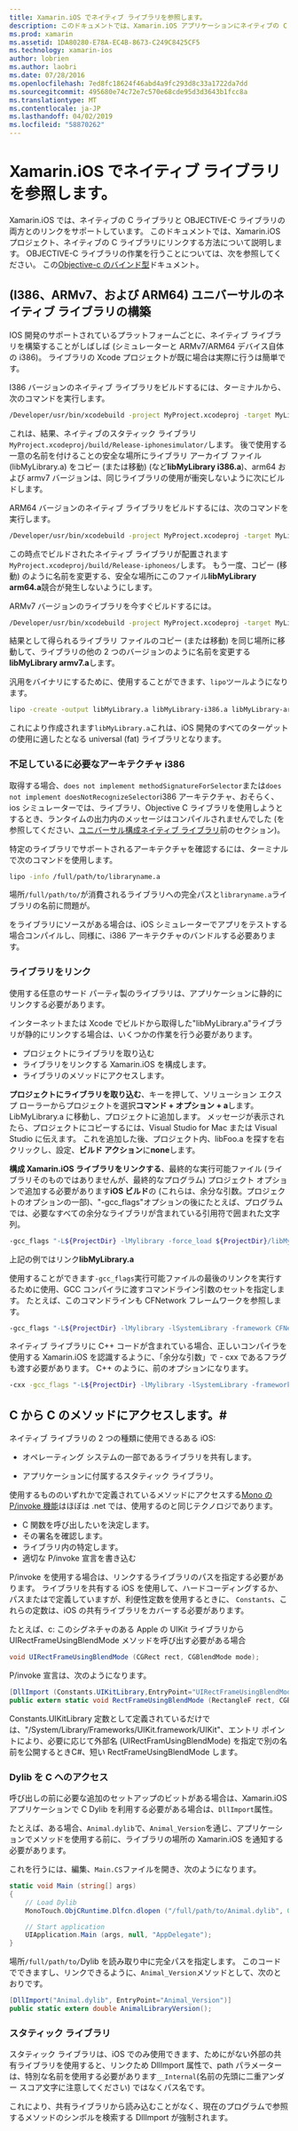 ```yaml
---
title: Xamarin.iOS でネイティブ ライブラリを参照します。
description: このドキュメントでは、Xamarin.iOS アプリケーションにネイティブの C ライブラリにリンクする方法について説明します。 ユニバーサルのネイティブ ライブラリと C のメソッドへのアクセスをビルドする方法を説明C#します。
ms.prod: xamarin
ms.assetid: 1DA80280-E78A-EC4B-8673-C249C8425CF5
ms.technology: xamarin-ios
author: lobrien
ms.author: laobri
ms.date: 07/28/2016
ms.openlocfilehash: 7ed8fc18624f46abd4a9fc293d8c33a1722da7dd
ms.sourcegitcommit: 495680e74c72e7c570e68cde95d3d3643b1fcc8a
ms.translationtype: MT
ms.contentlocale: ja-JP
ms.lasthandoff: 04/02/2019
ms.locfileid: "58870262"
---
```

# <a name="referencing-native-libraries-in-xamarinios"></a>Xamarin.iOS でネイティブ ライブラリを参照します。

Xamarin.iOS では、ネイティブの C ライブラリと OBJECTIVE-C ライブラリの両方とのリンクをサポートしています。 このドキュメントでは、Xamarin.iOS プロジェクト、ネイティブの C ライブラリにリンクする方法について説明します。 OBJECTIVE-C ライブラリの作業を行うことについては、次を参照してください。 この[Objective-c のバインド型](~/ios/platform/binding-objective-c/index.md)ドキュメント。

<a name="building_native" />

## <a name="building-universal-native-libraries-i386-armv7-and-arm64"></a>(I386、ARMv7、および ARM64) ユニバーサルのネイティブ ライブラリの構築

IOS 開発のサポートされているプラットフォームごとに、ネイティブ ライブラリを構築することがしばしば (シミュレーターと ARMv7/ARM64 デバイス自体の i386)。 ライブラリの Xcode プロジェクトが既に場合は実際に行うは簡単です。

I386 バージョンのネイティブ ライブラリをビルドするには、ターミナルから、次のコマンドを実行します。

```bash
/Developer/usr/bin/xcodebuild -project MyProject.xcodeproj -target MyLibrary -sdk iphonesimulator -arch i386 -configuration Release clean build
```

これは、結果、ネイティブのスタティック ライブラリ `MyProject.xcodeproj/build/Release-iphonesimulator/`します。 後で使用する一意の名前を付けることの安全な場所にライブラリ アーカイブ ファイル (libMyLibrary.a) をコピー (または移動) (など**libMyLibrary i386.a**)、arm64 および armv7 バージョンは、同じライブラリの使用が衝突しないように次にビルドします。

ARM64 バージョンのネイティブ ライブラリをビルドするには、次のコマンドを実行します。

```bash
/Developer/usr/bin/xcodebuild -project MyProject.xcodeproj -target MyLibrary -sdk iphoneos -arch arm64 -configuration Release clean build
```

この時点でビルドされたネイティブ ライブラリが配置されます`MyProject.xcodeproj/build/Release-iphoneos/`します。 もう一度、コピー (移動) のように名前を変更する、安全な場所にこのファイル**libMyLibrary arm64.a**競合が発生しないようにします。

ARMv7 バージョンのライブラリを今すぐビルドするには。

```bash
/Developer/usr/bin/xcodebuild -project MyProject.xcodeproj -target MyLibrary -sdk iphoneos -arch armv7 -configuration Release clean build
```

結果として得られるライブラリ ファイルのコピー (または移動) を同じ場所に移動して、ライブラリの他の 2 つのバージョンのように名前を変更する**libMyLibrary armv7.a**します。

汎用をバイナリにするために、使用することができます、`lipo`ツールようになります。

```bash
lipo -create -output libMyLibrary.a libMyLibrary-i386.a libMyLibrary-arm64.a libMyLibrary-armv7.a
```

これにより作成されます`libMyLibrary.a`これは、iOS 開発のすべてのターゲットの使用に適したとなる universal (fat) ライブラリとなります。


### <a name="missing-required-architecture-i386"></a>不足しているに必要なアーキテクチャ i386

取得する場合、`does not implement methodSignatureForSelector`または`does not implement doesNotRecognizeSelector`i386 アーキテクチャ、おそらく、ios シミュレーターでは、ライブラリ、Objective C ライブラリを使用しようとするとき、ランタイムの出力内のメッセージはコンパイルされませんでした (を参照してください、[ユニバーサル構成ネイティブ ライブラリ](#building_native)前のセクション)。

特定のライブラリでサポートされるアーキテクチャを確認するには、ターミナルで次のコマンドを使用します。

```bash
lipo -info /full/path/to/libraryname.a
```

場所`/full/path/to/`が消費されるライブラリへの完全パスと`libraryname.a`ライブラリの名前に問題が。

をライブラリにソースがある場合は、iOS シミュレーターでアプリをテストする場合コンパイルし、同様に、i386 アーキテクチャのバンドルする必要あります。

### <a name="linking-your-library"></a>ライブラリをリンク

使用する任意のサード パーティ製のライブラリは、アプリケーションに静的にリンクする必要があります。 

インターネットまたは Xcode でビルドから取得した"libMyLibrary.a"ライブラリが静的にリンクする場合は、いくつかの作業を行う必要があります。

-  プロジェクトにライブラリを取り込む
-  ライブラリをリンクする Xamarin.iOS を構成します。
-  ライブラリのメソッドにアクセスします。


**プロジェクトにライブラリを取り込む**、キーを押して、ソリューション エクスプ ローラーからプロジェクトを選択**コマンド + オプション + a**します。 LibMyLibrary.a に移動し、プロジェクトに追加します。 メッセージが表示されたら、プロジェクトにコピーするには、Visual Studio for Mac または Visual Studio に伝えます。 これを追加した後、プロジェクト内、libFoo.a を探すを右クリックし、設定、**ビルド アクション**に**none**します。

**構成 Xamarin.iOS ライブラリをリンクする**、最終的な実行可能ファイル (ライブラリそのものではありませんが、最終的なプログラム) プロジェクト オプションで追加する必要があります**iOS ビルド**の (これらは、余分な引数。プロジェクトのオプションの一部)、"-gcc_flags"オプションの後にたとえば、プログラムでは、必要なすべての余分なライブラリが含まれている引用符で囲まれた文字列。

```bash
-gcc_flags "-L${ProjectDir} -lMylibrary -force_load ${ProjectDir}/libMyLibrary.a"
```

上記の例ではリンク**libMyLibrary.a**

使用することができます`-gcc_flags`実行可能ファイルの最後のリンクを実行するために使用、GCC コンパイラに渡すコマンドライン引数のセットを指定します。 たとえば、このコマンドラインも CFNetwork フレームワークを参照します。

```bash
-gcc_flags "-L${ProjectDir} -lMylibrary -lSystemLibrary -framework CFNetwork -force_load ${ProjectDir}/libMyLibrary.a"
```

ネイティブ ライブラリに C++ コードが含まれている場合、正しいコンパイラを使用する Xamarin.iOS を認識するように、「余分な引数」で - cxx であるフラグも渡す必要があります。 C++ のように、前のオプションになります。

```bash
-cxx -gcc_flags "-L${ProjectDir} -lMylibrary -lSystemLibrary -framework CFNetwork -force_load ${ProjectDir}/libMyLibrary.a"
```

<a name="Accessing_C_Methods_from_C#" />

## <a name="accessing-c-methods-from-c35"></a>C から C のメソッドにアクセスします。&#35;

ネイティブ ライブラリの 2 つの種類に使用できるある iOS:

-  オペレーティング システムの一部であるライブラリを共有します。

-  アプリケーションに付属するスタティック ライブラリ。


使用するもののいずれかで定義されているメソッドにアクセスする[Mono の P/invoke 機能](https://www.mono-project.com/docs/advanced/pinvoke/)はほぼは .net では、使用するのと同じテクノロジであります。

-  C 関数を呼び出したいを決定します。
-  その署名を確認します。
-  ライブラリ内の特定します。
-  適切な P/invoke 宣言を書き込む

P/invoke を使用する場合は、リンクするライブラリのパスを指定する必要があります。 ライブラリを共有する iOS を使用して、ハードコーディングするか、パスまたはで定義していますが、利便性定数を使用するときに、 `Constants`、これらの定数は、iOS の共有ライブラリをカバーする必要があります。

たとえば、c: このシグネチャのある Apple の UIKit ライブラリから UIRectFrameUsingBlendMode メソッドを呼び出す必要がある場合

```csharp
void UIRectFrameUsingBlendMode (CGRect rect, CGBlendMode mode);
```

P/invoke 宣言は、次のようになります。

```csharp
[DllImport (Constants.UIKitLibrary,EntryPoint="UIRectFrameUsingBlendMode")]
public extern static void RectFrameUsingBlendMode (RectangleF rect, CGBlendMode blendMode);
```

Constants.UIKitLibrary 定数として定義されているだけでは、"/System/Library/Frameworks/UIKit.framework/UIKit"、エントリ ポイントにより、必要に応じて外部名 (UIRectFramUsingBlendMode) を指定で別の名前を公開するときC#、短い RectFrameUsingBlendMode します。

<a name="Accessing_C_Dylibs" />

### <a name="accessing-c-dylibs"></a>Dylib を C へのアクセス

呼び出しの前に必要な追加のセットアップのビットがある場合は、Xamarin.iOS アプリケーションで C Dylib を利用する必要がある場合は、`DllImport`属性。

たとえば、ある場合、`Animal.dylib`で、`Animal_Version`を通じ、アプリケーションでメソッドを使用する前に、ライブラリの場所の Xamarin.iOS を通知する必要があります。

これを行うには、編集、`Main.CS`ファイルを開き、次のようになります。

```csharp
static void Main (string[] args)
{
    // Load Dylib
    MonoTouch.ObjCRuntime.Dlfcn.dlopen ("/full/path/to/Animal.dylib", 0);

    // Start application
    UIApplication.Main (args, null, "AppDelegate");
}
```

場所`/full/path/to/`Dylib を読み取り中に完全パスを指定します。 このコードでできますし、リンクできるように、`Animal_Version`メソッドとして、次のとおりです。

```csharp
[DllImport("Animal.dylib", EntryPoint="Animal_Version")]
public static extern double AnimalLibraryVersion();
```

<a name="Static_Libraries" />

### <a name="static-libraries"></a>スタティック ライブラリ

スタティック ライブラリは、iOS でのみ使用できます、ためにがない外部の共有ライブラリを使用すると、リンクため DllImport 属性で、path パラメーターは、特別な名前を使用する必要があります`__Internal`(名前の先頭に二重アンダー スコア文字に注意してください) ではなくパス名です。

これにより、共有ライブラリから読み込むことがなく、現在のプログラムで参照するメソッドのシンボルを検索する DllImport が強制されます。

